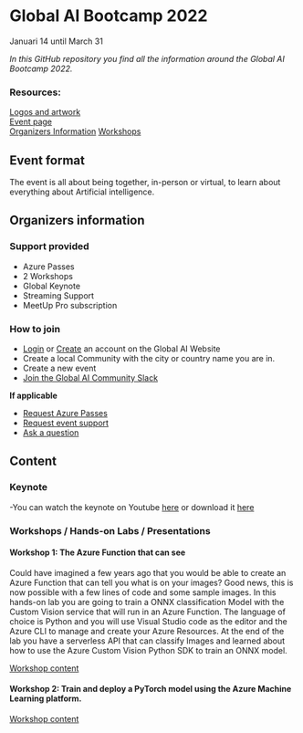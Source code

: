 # Global AI Bootcamp 2022
Januari 14 until March 31

*In this GitHub repository you find all the information around the Global AI Bootcamp 2022.*

### Resources:
[Logos and artwork](https://github.com/GlobalAICommunity/bootcamp-2022/tree/main/Assets)  
[Event page](https://globalai.community/bootcamp-2022/)   
[Organizers Information](https://globalai.community/bootcamp-2022/information/organizers/)
[Workshops](https://workshops.globalai.community)

## Event format
The event is all about being together, in-person or virtual, to learn about everything about Artificial intelligence.

## Organizers information

### Support provided
- Azure Passes
- 2 Workshops
- Global Keynote 
- Streaming Support
- MeetUp Pro subscription

### How to join
- [Login](https://globalai.community/login) or [Create](https://globalai.community/register) an account on the Global AI Website
- Create a local Community with the city or country name you are in.
- Create a new event
- [Join the Global AI Community Slack](https://join.slack.com/t/globalaicommunity/shared_invite/zt-vk629pxt-4zfKPcrGjx9fZ8~0OyEjCQ)

**If applicable**
- [Request Azure Passes](https://forms.office.com/Pages/ResponsePage.aspx?id=AvBL7IdJCkKnJbzCu9VDmWP6fxHD5kRAtAGhS9Oi48tUNVJQQTNOUDhLSlkyR01CV0lRNEtaWkdZUy4u)
- [Request event support](mailto:hq@globalai.community)
- [Ask a question](mailto:hq@globalai.community)

## Content

### Keynote
-You can watch the keynote on Youtube [here](https://youtu.be/C0MF9-hsPUQ) or download it [here](https://github.com/GlobalAICommunity/bootcamp-2022/tree/main/Assets)


### Workshops / Hands-on Labs / Presentations


#### Workshop 1: The Azure Function that can see
Could have imagined a few years ago that you would be able to create an Azure Function that can tell you what is on your images? Good news, this is now possible with a few lines of code and some sample images.
In this hands-on lab you are going to train a ONNX classification Model with the Custom Vision service that will run in an Azure Function. The language of choice is Python and you will use Visual Studio code as the editor and the Azure CLI to manage and create your Azure Resources.
At the end of the lab you have a serverless API that can classify Images and learned about how to use the Azure Custom Vision Python SDK to train an ONNX model.

[Workshop content](https://global-ai-community.gitbook.io/global-ai-back-together/the-azure-function-that-can-see/introduction)

#### Workshop 2: Train and deploy a PyTorch model using the Azure Machine Learning platform.

[Workshop content](https://global-ai-community.gitbook.io/global-ai-back-together/azure-machine-learning/introduction)


